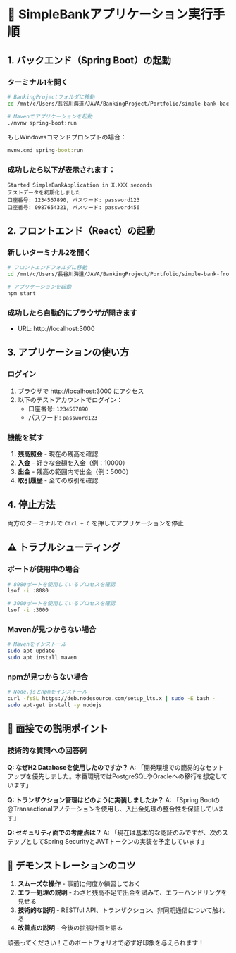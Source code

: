 # 🚀 SimpleBankアプリケーション実行手順

## 1. バックエンド（Spring Boot）の起動

### ターミナル1を開く
```bash
# BankingProjectフォルダに移動
cd /mnt/c/Users/長谷川海道/JAVA/BankingProject/Portfolio/simple-bank-backend

# Mavenでアプリケーションを起動
./mvnw spring-boot:run
```

もしWindowsコマンドプロンプトの場合：
```cmd
mvnw.cmd spring-boot:run
```

### 成功したら以下が表示されます：
```
Started SimpleBankApplication in X.XXX seconds
テストデータを初期化しました
口座番号: 1234567890, パスワード: password123
口座番号: 0987654321, パスワード: password456
```

## 2. フロントエンド（React）の起動

### 新しいターミナル2を開く
```bash
# フロントエンドフォルダに移動
cd /mnt/c/Users/長谷川海道/JAVA/BankingProject/Portfolio/simple-bank-frontend

# アプリケーションを起動
npm start
```

### 成功したら自動的にブラウザが開きます
- URL: http://localhost:3000

## 3. アプリケーションの使い方

### ログイン
1. ブラウザで http://localhost:3000 にアクセス
2. 以下のテストアカウントでログイン：
   - 口座番号: `1234567890`
   - パスワード: `password123`

### 機能を試す
1. **残高照会** - 現在の残高を確認
2. **入金** - 好きな金額を入金（例：10000）
3. **出金** - 残高の範囲内で出金（例：5000）
4. **取引履歴** - 全ての取引を確認

## 4. 停止方法

両方のターミナルで `Ctrl + C` を押してアプリケーションを停止

## ⚠️ トラブルシューティング

### ポートが使用中の場合
```bash
# 8080ポートを使用しているプロセスを確認
lsof -i :8080

# 3000ポートを使用しているプロセスを確認  
lsof -i :3000
```

### Mavenが見つからない場合
```bash
# Mavenをインストール
sudo apt update
sudo apt install maven
```

### npmが見つからない場合
```bash
# Node.jsとnpmをインストール
curl -fsSL https://deb.nodesource.com/setup_lts.x | sudo -E bash -
sudo apt-get install -y nodejs
```

## 📝 面接での説明ポイント

### 技術的な質問への回答例

**Q: なぜH2 Databaseを使用したのですか？**
A: 「開発環境での簡易的なセットアップを優先しました。本番環境ではPostgreSQLやOracleへの移行を想定しています」

**Q: トランザクション管理はどのように実装しましたか？**
A: 「Spring Bootの@Transactionalアノテーションを使用し、入出金処理の整合性を保証しています」

**Q: セキュリティ面での考慮点は？**
A: 「現在は基本的な認証のみですが、次のステップとしてSpring SecurityとJWTトークンの実装を予定しています」

## 🎯 デモンストレーションのコツ

1. **スムーズな操作** - 事前に何度か練習しておく
2. **エラー処理の説明** - わざと残高不足で出金を試みて、エラーハンドリングを見せる
3. **技術的な説明** - RESTful API、トランザクション、非同期通信について触れる
4. **改善点の説明** - 今後の拡張計画を語る

頑張ってください！このポートフォリオで必ず好印象を与えられます！